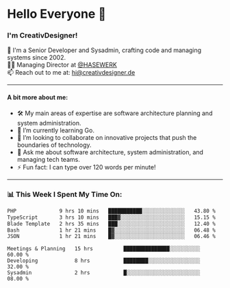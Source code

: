 # Hello Everyone 👋

### I'm CreativDesigner!

🔭 I'm a Senior Developer and Sysadmin, crafting code and managing systems since 2002.  
👨‍💼 Managing Director at [@HASEWERK](https://github.com/HASEWERK)  
📫 Reach out to me at: [hi@creativdesigner.de](mailto:hi@creativdesigner.de)  

---

#### A bit more about me:

- 🛠 My main areas of expertise are software architecture planning and system administration.
- 🌱 I’m currently learning Go.
- 👯 I’m looking to collaborate on innovative projects that push the boundaries of technology.
- 💬 Ask me about software architecture, system administration, and managing tech teams.
- ⚡ Fun fact: I can type over 120 words per minute!  

---

### 📊 **This Week I Spent My Time On:**

<!--START_SECTION:waka-->

```txt
PHP              9 hrs 10 mins   ███████████░░░░░░░░░░░░░░   43.80 %
TypeScript       3 hrs 10 mins   ███▓░░░░░░░░░░░░░░░░░░░░░   15.15 %
Blade Template   2 hrs 35 mins   ███░░░░░░░░░░░░░░░░░░░░░░   12.40 %
Bash             1 hr 21 mins    █▓░░░░░░░░░░░░░░░░░░░░░░░   06.48 %
JSON             1 hr 21 mins    █▓░░░░░░░░░░░░░░░░░░░░░░░   06.46 %
```

<!--END_SECTION:waka-->

```text
Meetings & Planning   15 hrs          ███████████████░░░░░░░░░░   60.00 % 
Developing            8 hrs           ████████░░░░░░░░░░░░░░░░░   32.00 % 
Sysadmin              2 hrs           █░░░░░░░░░░░░░░░░░░░░░░░░   08.00 %

